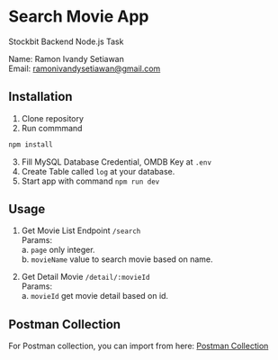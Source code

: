 # Search Movie App

Stockbit Backend Node.js Task  

Name: Ramon Ivandy Setiawan  
Email: ramonivandysetiawan@gmail.com

## Installation

1. Clone repository
2. Run commmand
```bash 
npm install
```
3. Fill MySQL Database Credential, OMDB Key at ```.env```
4. Create Table called ```log``` at your database.
5. Start app with command ```npm run dev```

## Usage

1. Get Movie List Endpoint ```/search```  
Params:   
a.  ```page``` only integer.  
b. ```movieName``` value to search movie based on name.

2. Get Detail Movie ```/detail/:movieId```  
Params:  
a. ```movieId``` get movie detail based on id.

## Postman Collection
For Postman collection, you can import from here:
[Postman Collection](https://www.getpostman.com/collections/62b354c37a32d6a87e4c)
